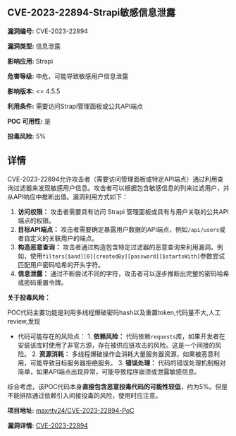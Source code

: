 ## CVE-2023-22894-Strapi敏感信息泄露

**漏洞编号:** CVE-2023-22894

**漏洞类型:** 信息泄露

**影响应用:** Strapi

**危害等级:** 中危，可能导致敏感用户信息泄露

**影响版本:** <= 4.5.5

**利用条件:** 需要访问Strapi管理面板或公共API端点

**POC 可用性:** 是

**投毒风险:** 5%

## 详情

CVE-2023-22894允许攻击者（需要访问管理面板或特定API端点）通过利用查询过滤器来发现敏感用户信息。攻击者可以根据包含敏感信息的列来过滤用户，并从API响应中推断出值。漏洞利用方式如下：

1.  **访问权限：** 攻击者需要具有访问 Strapi 管理面板或具有与用户关联的公共API端点的权限。
2.  **目标API端点：** 攻击者需要确定暴露用户数据的API端点，例如`/api/users`或者自定义的关联用户的端点。
3.  **构造恶意查询：** 攻击者通过构造包含特定过滤器的恶意查询来利用漏洞。例如，使用`filters[$and][0][createdBy][password][$startsWith]`参数尝试匹配用户密码哈希的开头字符。
4.  **信息泄露：** 通过不断尝试不同的字符，攻击者可以逐步推断出完整的密码哈希或密码重置令牌。

**关于投毒风险：**

POC代码主要功能是利用多线程爆破密码hash以及重置token,代码量不大,人工review,发现
  *   代码可能存在的风险点：
    1.  **依赖风险：**  代码依赖`requests`库，如果开发者在安装该库时使用了非官方源，存在被供应链攻击的风险。这是一个间接的风险。
    2.  **资源消耗：**  多线程爆破操作会消耗大量服务器资源，如果被恶意利用，可能导致目标服务器拒绝服务。
    3.  **错误处理：**  代码的错误处理机制相对简单，如果API端点出现异常，可能导致程序崩溃或泄露敏感信息。

 综合考虑，该POC代码本身**直接包含恶意投毒代码的可能性较低**，约为5%。但是不能排除通过依赖引入间接投毒的风险，使用时应注意。


**项目地址:** [maxntv24/CVE-2023-22894-PoC](https://github.com/maxntv24/CVE-2023-22894-PoC)

**漏洞详情:** [CVE-2023-22894](https://nvd.nist.gov/vuln/detail/CVE-2023-22894)
